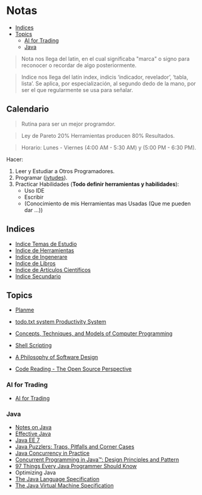 # Notas

- [Indices](#indices) 
- [Topics](#topics)
  - [AI for Trading](#ai-for-trading)
  - [Java](#java)
  

> Nota nos llega del latin, en el cual significaba "marca" o signo para reconocer o recordar de algo posteriormente.

> Indice nos llega  del latín index, indicis ‘indicador, revelador’, ‘tabla, lista’. Se aplica, por especialización, al segundo dedo de la mano, por ser el que regularmente se usa para señalar.

## Calendario

> Rutina para ser un mejor programdor.

> Ley de Pareto 20% Herramientas producen 80% Resultados.

> Horario: Lunes - Viernes (4:00 AM - 5:30 AM) y (5:00 PM - 6:30 PM).

Hacer:
  1. Leer y Estudiar a Otros Programadores.
  2. Programar ([jvtudes](https://github.com/dbremont/jvtudes)).
  3. Practicar Habilidades (**Todo definir herramientas y habilidades**):
     - Uso IDE
     - Escribir
     - (Conocimiento de mis Herramientas mas Usadas (Que me pueden dar ...))
 
## Indices

- [Indice Temas de Estudio](https://colab.research.google.com/github/dbremont/Notas/blob/main/Indice%20de%20Temas%20de%20Estudio.ipynb)
- [Indice  de Herramientas](https://colab.research.google.com/github/dbremont/Notas/blob/main/Indice_de_Herramientas.ipynb)
- [Indice  de Ingenerare](https://colab.research.google.com/github/dbremont/Notas/blob/main/Indice_de_Ingenerare.ipynb)
- [Indice de Libros](https://colab.research.google.com/github/dbremont/Notas/blob/main/Indice%20de%20Libros.ipynb)
- [Indice de Artículos Científicos](https://colab.research.google.com/github/dbremont/Notas/blob/main/Indice%20de%20Art%C3%ADculos%20Cient%C3%ADficos.ipynb)
- [Indice Secundario](https://colab.research.google.com/github/dbremont/Notas/blob/main/Secondary_Index.ipynb)


## Topics

- [Planme](https://colab.research.google.com/github/dbremont/Notas/blob/main/Ingenerare/Planme.ipynb)

- [todo.txt system Productivity System](https://colab.research.google.com/github/dbremont/Notas/blob/main/Ingenerare/todo.txt%20system%20Productivity%20System.ipynb)

- [Concepts, Techniques, and Models of Computer Programming](https://colab.research.google.com/github/dbremont/Notas/blob/main/Libros/Computacion/Concepts%2C%20Techniques%2C%20and%20Models%20of%20Computer%20Programming.ipynb)

- [Shell Scripting](https://colab.research.google.com/github/dbremont/Notas/blob/main/Libros/Computacion/Shell_Scripting.ipynb)

- [A Philosophy of Software Design](https://colab.research.google.com/github/dbremont/Notas/blob/main/Libros/Computacion/A%20Philosophy%20of%20Software%20Design.ipynb)

- [Code Reading - The Open Source Perspective](https://colab.research.google.com/github/dbremont/Notas/blob/main/Libros/Computacion/Code%20Reading%20-%20The%20Open%20Source%20Perspective.ipynb)


### AI for Trading
- [AI for Trading](https://colab.research.google.com/github/dbremont/Notas/blob/main/Ingenerare/AI_for_Trading.ipynb)

### Java

- [Notes on Java](https://colab.research.google.com/github/dbremont/Notas/blob/main/Herramientas/Java.ipynb)
- [Effective Java](https://colab.research.google.com/github/dbremont/Notas/blob/main/Libros/Computacion/Effective_Java.ipynb)
- [Java EE 7](https://colab.research.google.com/github/dbremont/Notas/blob/main/Libros/Computacion/Java_EE_8.ipynb)
- [Java Puzzlers: Traps, Pitfalls and Corner Cases](https://colab.research.google.com/github/dbremont/Notas/blob/main/Libros/Computacion/Java_Puzzlers_Traps%2C_Pitfalls_and_Corner_Cases.ipynb)
- [Java Concurrency in Practice](https://colab.research.google.com/github/dbremont/Notas/blob/main/Libros/Computacion/Java_Concurrency_in_Practice.ipynb)
- [Concurrent Programming in Java™: Design Principles and Pattern](https://colab.research.google.com/github/dbremont/Notas/blob/main/Libros/Computacion/Concurent_Programming_in_Java_Design_Principles_and_Patterns.ipynb)
- [97 Things Every Java Programmer Should Know](https://colab.research.google.com/github/dbremont/Notas/blob/main/Libros/Computacion/97_Things_Every_Java_Programmer_Should_Know.ipynb)
- Optimizing Java
- [The Java Language Specification](https://colab.research.google.com/github/dbremont/Notas/blob/main/Libros/Computacion/The_Java_Language_Specification.ipynb)
- [The Java Virtual Machine Specification](https://colab.research.google.com/github/dbremont/Notas/blob/main/Libros/Computacion/The_Java_Virtual_Machine_Specification.ipynb)
